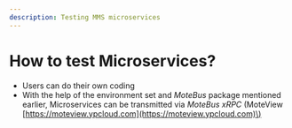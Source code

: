 ```yaml
---
description: Testing MMS microservices
---
```


# How to test Microservices?

* Users can do their own coding
* With the help of the environment set and _MoteBus_ package mentioned earlier, Microservices can be transmitted via _MoteBus xRPC_ \(MoteView [https://moteview.ypcloud.com](https://moteview.ypcloud.com)\)

